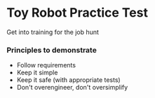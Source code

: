 # Toy Robot Practice Test
Get into training for the job hunt

### Principles to demonstrate

 - Follow requirements
 - Keep it simple
 - Keep it safe (with appropriate tests)
 - Don't overengineer, don't oversimplify

